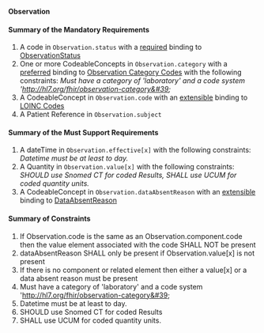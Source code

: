 **Observation**

#### Summary of the Mandatory Requirements
1.  A  code  in `Observation.status`
with a [required](http://hl7.org/fhir/R4/terminologies.html#required)
 binding to [ObservationStatus](http://hl7.org/fhir/ValueSet/observation-status)
1. One or more  CodeableConcepts  in `Observation.category`
with a [preferred](http://hl7.org/fhir/R4/terminologies.html#preferred)
 binding to [Observation Category Codes](http://hl7.org/fhir/ValueSet/observation-category) with the following constraints: *Must have a category of &#39;laboratory&#39; and a code system &#39;http://hl7.org/fhir/observation-category&#39;*
1.  A  CodeableConcept  in `Observation.code`
with an [extensible](http://hl7.org/fhir/R4/terminologies.html#extensible)
 binding to [LOINC Codes](http://hl7.org/fhir/ValueSet/observation-codes)
1.  A Patient Reference  in `Observation.subject`

#### Summary of the Must Support Requirements
1.  A  dateTime  in `Observation.effective[x]`
 with the following constraints: *Datetime must be at least to day.*
1.  A  Quantity  in `Observation.value[x]`
 with the following constraints: *SHOULD use Snomed CT for coded Results, SHALL use UCUM for coded quantity units.*
1.  A  CodeableConcept  in `Observation.dataAbsentReason`
with an [extensible](http://hl7.org/fhir/R4/terminologies.html#extensible)
 binding to [DataAbsentReason](http://hl7.org/fhir/ValueSet/data-absent-reason)

#### Summary of Constraints
1. If Observation.code is the same as an Observation.component.code then the value element associated with the code SHALL NOT be present
1. dataAbsentReason SHALL only be present if Observation.value[x] is not present
1. If there is no component or related element then either a value[x] or a data absent reason must be present
1. Must have a category of &#39;laboratory&#39; and a code system &#39;http://hl7.org/fhir/observation-category&#39;
1. Datetime must be at least to day.
1. SHOULD use Snomed CT for coded Results
1. SHALL use UCUM for coded quantity units.